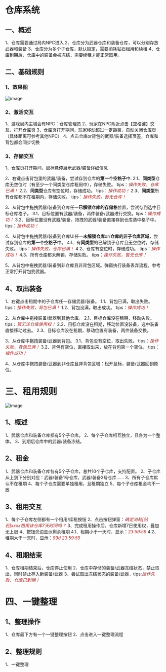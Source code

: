 # 仓库系统
## 一、概述

1、仓库需要通过局内NPC进入
2、仓库分为武器仓库和装备仓库，可以分别存放武器和装备
3、仓库分为多个子仓库，默认锁定，需要消耗钻石租用和续租
4、仓库到期后，仓库中的装备会被冻结，需要续租才能正常取用。

## 二、基础规则

### 1、效果图

![image](仓库.png)

### 2、激活交互

1、游戏局内主城会有NPC：仓库管理员
2、玩家在NPC附近点击【空格键】交互，打开仓库页
3、仓库页打开期间，玩家移动超过一定距离，自动关闭仓库页（具体距离可参考其他NPC）
4、点击仓库or背包的武器/装备选择页签，仓库和背包都会同步切换

### 3、存储交互

1、仓库页打开期间，鼠标悬停展示武器/装备详细信息

2、右键点击背包里的武器/装备，尝试存到仓库的**第一个空格子**中.
2.1、**同类型**仓库无空位时（有至少一个同类型仓库租用中），存储失败。 tips：<font color=brown >*操作失败，仓库已满！*</font>
2.2、**同类型**仓库有空位时，存储成功。 tips：<font color=brown >*操作成功！*</font>
2.3、**同类型**所有仓库都不在租期内，存储失败。 tips：<font color=brown >*操作失败，暂无仓库！*</font>

3、从背包中拖拽武器/装备到仓库任一**已解锁仓库的存储格**位置，尝试存到选中目标仓库格子。
3.1、目标位置有武器/装备，两件装备/武器进行交换。tips：<font color=brown >*操作成功！*</font>
3.2、目标位置没有武器/装备，拖拽的武器/装备直接存到仓库选中格子中。tips：<font color=brown >*操作成功！*</font>

4、从背包中拖拽武器/装备到仓库UI任一**未解锁仓库**or/**仓库的非子仓库区域**，尝试存到仓库的**第一个空格子**中。
4.1、有**同类型**的已解锁子仓库且无空位时，存储失败。 tips：<font color=brown >*操作失败，仓库已满！*</font>
4.2、仓库有空位时，存储成功。 tips：<font color=brown >*操作成功！*</font>
4.3、所有仓库都未解锁，存储失败。 tips：<font color=brown >*操作失败，暂无仓库！*</font>

5、从背包中拖拽武器/装备到非仓库且非背包区域。弹窗执行装备丢弃流程，参考正常打开背包扔武器。

## 4、取出装备

1、右键点击租期中的子仓库任一存储武器/装备。
1.1、背包已满，取出失败。 tips：<font color=brown >*操作失败，背包已满！*</font>
1.2、背包没满，取出成功。 tips：<font color=brown >*操作成功！*</font>

2、从仓库中拖拽装备/武器到其他仓库。
2.1、目标仓库没在租期，移动失败。   tips：<font color=brown >*暂无该仓库使用权！*</font>
2.2、目标仓库没在租期，移动位置没装备，选中装备直接移动过去。
2.3、目标仓库没在租期，移动位置有装备，两件装备交换。

3、从仓库中拖拽装备/武器到背包。
3.1、背包没有空位，取出失败。   tips：<font color=brown >*操作失败，背包已满！*</font>
3.2、背包有空位，直接取出来，放在背包第一个空位。   tips：<font color=brown >*操作成功！*</font>

4、从仓库中拖拽装备/武器到非仓库且非背包区域：松开鼠标，装备/武器回到原位。

# 三、租用规则

![image](租用示意图.png)

## 1、概述

1、武器仓库和装备仓库都有5个子仓库。
2、每个子仓库相互独立，且各为一个整体。
3、到期后仓库中的武器/装备冻结。

## 2、租金

1、武器仓库和装备仓库各有5个子仓库，总共10个子仓库，支持配置。
2、子仓库从上到下分别对应：武器/装备1号仓库，武器/装备2号仓库......
3、所有子仓库默认不在租期
4、每个子仓库需要单独租用，且租期独立
5、每个子仓库租金均不一致

## 3、租用交互

1、每个子仓库左侧都有一个租用/续租按钮
2、点击按钮弹窗：<font color=brown >*确定消耗[钻石]xxxx租用该仓库7天时间吗？*</font>
3、完成租用操作后，仓库新增7日使用权，叠加无上限
4、按钮旁边显示剩余租期
4.1、租期小于一天时，显示：<font color=brown >*23:59:59*</font>
4.2、租期大于一天时，显示：<font color=brown >*99d  23:59:59*</font>

## 4、租期结束

1、仓库租期结束后，仓库停止使用
2、仓库中存储的装备/武器冻结状态，禁止取出，同时禁止存入新装备/武器
3、尝试取出冻结状态的装备/武器，tips:<font color=brown >*操作失败，仓库已到期！*</font>

# 四、一键整理

## 1、整理操作

1、仓库最下方有一个一键整理按钮
2、点击进入一键整理流程

## 2、整理规则

1、一键整理
